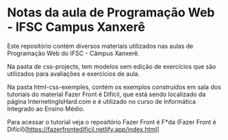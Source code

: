 # Notas da aula de Programação Web - IFSC Campus Xanxerê

Este repositório contém diversos materiais utilizados nas aulas de Programação Web 
do IFSC - Câmpus Xanxerê.

Na pasta de css-projects, tem modelos sem edição de exercícios que são utilizados 
para avaliações e exercícios de aula.

Na pasta html-css-exemples, contém os exemplos construídos em sala dos tutoriais 
do material Fazer Front é Difícil, que está sendo localizado da página 
InternetingIsHard.com e é utilizado no curso de Informática Integrado ao Ensino Médio.

Para acessar o tutorial veja o repositório Fazer Front é F\*da
(Fazer Front é Difícil)[https://fazerfrontedificil.netlify.app/index.html]
